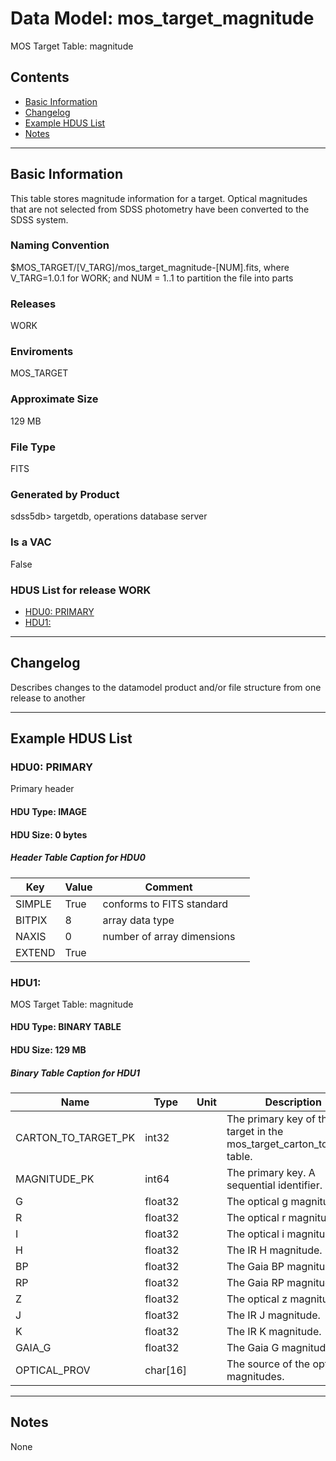 # Data Model: mos_target_magnitude


MOS Target Table: magnitude


## Contents
- [Basic Information](#basic-information)
- [Changelog](#changelog)
- [Example HDUS List](#example-hdus-list)
- [Notes](#notes)

---

## Basic Information
This table stores magnitude information for a target. Optical magnitudes that are not selected from SDSS photometry have been converted to the SDSS system.

### Naming Convention
$MOS_TARGET/[V_TARG]/mos_target_magnitude-[NUM].fits, where V_TARG=1.0.1 for WORK; and NUM = 1..1 to partition the file into parts

### Releases
WORK

### Enviroments
MOS_TARGET

### Approximate Size
129 MB

### File Type
FITS

### Generated by Product
sdss5db> targetdb, operations database server

### Is a VAC
False

### HDUS List for release WORK
  - [HDU0: PRIMARY](#hdu0-primary)
  - [HDU1: ](#hdu1-)

---

## Changelog
Describes changes to the datamodel product and/or file structure from one release to another

---
## Example HDUS List

### HDU0: PRIMARY
Primary header

#### HDU Type: IMAGE
#### HDU Size:  0 bytes

##### Header Table Caption for HDU0
Key | Value | Comment | |
| --- | --- | --- | --- |
| SIMPLE | True | conforms to FITS standard |
| BITPIX | 8 | array data type |
| NAXIS | 0 | number of array dimensions |
| EXTEND | True |  |



### HDU1: 
MOS Target Table: magnitude

#### HDU Type: BINARY TABLE
#### HDU Size:  129 MB


##### Binary Table Caption for HDU1
Name | Type | Unit | Description |
| --- | --- | --- | --- |
 | CARTON_TO_TARGET_PK | int32 |  | The primary key of the target in the mos_target_carton_to_target table. |
 | MAGNITUDE_PK | int64 |  | The primary key. A sequential identifier. |
 | G | float32 |  | The optical g magnitude. |
 | R | float32 |  | The optical r magnitude. |
 | I | float32 |  | The optical i magnitude. |
 | H | float32 |  | The IR H magnitude. |
 | BP | float32 |  | The Gaia BP magnitude. |
 | RP | float32 |  | The Gaia RP magnitude. |
 | Z | float32 |  | The optical z magnitude. |
 | J | float32 |  | The IR J magnitude. |
 | K | float32 |  | The IR K magnitude. |
 | GAIA_G | float32 |  | The Gaia G magnitude. |
 | OPTICAL_PROV | char[16] |  | The source of the optical magnitudes. |



---
## Notes
None